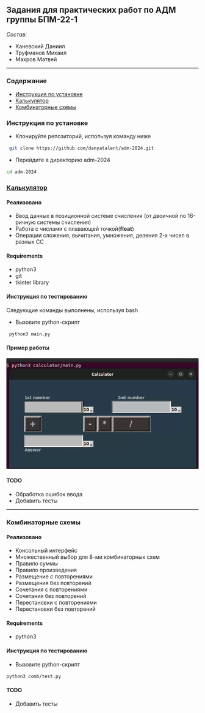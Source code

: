 ## Задания для практических работ по АДМ группы БПМ-22-1
*Состав:*
* Каневский Даниил
* Труфманов Михаил
* Махров Матвей
---
### Содержание
* [Инструкция по установке](#инструкция-по-установке)
* [Калькулятор](#калькулятор)
* [Комбинаторные схемы](#комбинаторные-схемы)

### Инструкция по установке

- Клонируйте репозиторий, используя команду ниже
```bash
 git clone https://github.com/danyatalent/adm-2024.git
```
- Перейдите в директорию adm-2024
```bash
cd adm-2024
```

### [Калькулятор](calculator/main.py)
#### Реализовано
- Ввод данных в позиционной системе счисления (от двоичной по 16-ричную системы счисления)
- Работа с числами с плавающей точкой(**float**)
- Операции сложения, вычитания, умножения, деления 2-х чисел в разных СС

#### Requirements
- python3
- git
- tkinter library

#### Инструкция по тестированию
Следующие команды выполнены, используя bash

- Вызовите python-скрипт

```bash
 python3 main.py
```

#### Пример работы

![Видео](imgs/screen.gif)

#### TODO
- Обработка ошибок ввода
- Добавить тесты

---

### Комбинаторные схемы
#### Реализовано
* Консольный интерфейс
* Множественный выбор для 8-ми комбинаторных схем
* Правило суммы
* Правило произведения
* Размещение с повторениями
* Размещения без повторений
* Сочетания с повторениями
* Сочетания без повторений
* Перестановки с повторениями
* Перестановки без повторений

#### Requirements
* python3

#### Инструкция по тестированию
- Вызовите python-скрипт

```bash
python3 comb/test.py
```

#### TODO
* Добавить тесты